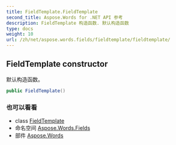 ```yaml
---
title: FieldTemplate.FieldTemplate
second_title: Aspose.Words for .NET API 参考
description: FieldTemplate 构造函数. 默认构造函数
type: docs
weight: 10
url: /zh/net/aspose.words.fields/fieldtemplate/fieldtemplate/
---
```

## FieldTemplate constructor

默认构造函数。

```csharp
public FieldTemplate()
```

### 也可以看看

* class [FieldTemplate](../)
* 命名空间 [Aspose.Words.Fields](../../fieldtemplate/)
* 部件 [Aspose.Words](../../../)


